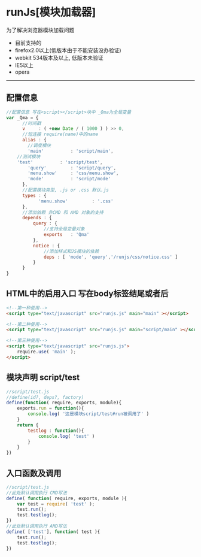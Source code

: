 runJs[模块加载器]
=========
为了解决浏览器模块加载问题<br>
 * 目前支持的
 *  firefox2.0以上(低版本由于不能安装没办验证)
 *  webkit 534版本及以上, 低版本未验证
 *  IE5以上
 *  opera
 ----
配置信息
------
```javascript
//配置信息 写在<script></script>块中 _Qma为全局变量
var _Qma = {
      //时间戳
      v 	: ( +new Date / ( 1000 ) ) >> 0,
      //短连接 require(name)中的name
      alias	: {
      	//调度模块
      	'main' 			: 'script/main',
	//测试模块
	'test' 			: 'script/test',
      	'query' 		: 'script/query',
      	'menu.show' 	: 'css/menu.show',
      	'mode' 			: 'script/mode'
      },
      //配置模块类型, .js or .css 默认.js
      types : {
      		'menu.show' 		: '.css'
      },
      //添加依赖 非CMD 和 AMD 对象的支持
      depends : {
          query : {
              //支持全局变量对象
              exports 	: 'Qma'
          },
          notice : {
              //添加样式和JS模块的依赖
              deps : [ 'mode', 'query','/runjs/css/notice.css' ]
          }
      }
}
```
HTML中的启用入口 写在body标签结尾或者后
-------
```html
<!--第一种使用-->
<script type="text/javascript" src="runjs.js" main="main" ></script>
```
```html
<!--第二种使用-->
<script type="text/javascript" src="runjs.js" main="script/main" ></script>
```
```html
<!--第三种使用-->
<script type="text/javascript" src="runjs.js">
	require.use( 'main' );
</script>
```
模块声明 script/test
----
```javascript
//script/test.js
//define(id?, deps?, factory)
define(function( require, exports, module){
	exports.run = function(){
		console.log( '这是模块script/test#run被调用了' )
	}
	return {
		testlog : function(){
			console.log( 'test' )
		}
	}
})
```
入口函数及调用
------
```javascript
//script/test.js
//此处默认调用执行 CMD写法
define( function( require, exports, module ){
	var test = require( 'test' );
	test.run();
	test.testlog();
})
//此处默认调用执行 AMD写法
define( ['test'], function( test ){
	test.run();
	test.testlog();
})
```
